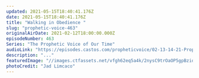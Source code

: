 ```yaml
---
updated: 2021-05-15T18:40:41.176Z
date: 2021-05-15T18:40:41.176Z
title: "Walking in Obedience "
slug: "prophetic-voice-463"
originalAirDate: 2021-02-12T18:00:00.000Z
episodeNumber: 463
Series: "The Prophetic Voice of Our Time"
audioLink: "https://episodes.castos.com/propheticvoice/02-13-14-21-Prophetic-Voice-of-our-Time-[mixdown]-01.mp3"
description: "..."
featuredImage: "//images.ctfassets.net/vfgh62eq5a4k/2nysC9trOaOP5gpBzidhyA/59df88c1ff089ee5a5abb3425e8f03ab/jad-limcaco-fRggLY1DQTM-unsplash__1_.jpg"
photoCredit: "Jad Limcaco"
---
```

